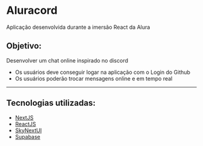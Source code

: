 # Aluracord
Aplicação desenvolvida durante a imersão React da Alura

## Objetivo:
Desenvolver um chat online inspirado no discord
- Os usuários deve conseguir logar na aplicação com o Login do Github
- Os usuários poderão trocar mensagens online e em tempo real

---

## Tecnologias utilizadas:
- [NextJS](https://nextjs.org/)
- [ReactJS](https://pt-br.reactjs.org/) 
- [SkyNextUI](https://storybook.skynexui.dev/) 
- [Supabase](https://github.com/supabase/supabase-js)
